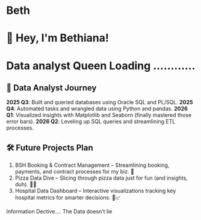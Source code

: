 # Beth
# 👋 Hey, I'm Bethiana!
# Data analyst Queen Loading ............

## 🚀 Data Analyst Journey
**2025 Q3**: Built and queried databases using Oracle SQL and PL/SQL.
**2025 Q4**: Automated tasks and wrangled data using Python and pandas.
**2026 Q1**: Visualized insights with Matplotlib and Seaborn (finally mastered those error bars).
**2026 Q2**: Leveling up SQL queries and streamlining ETL processes.

## 🛠️ Future Projects Plan
1. BSH Booking & Contract Management – Streamlining booking, payments, and contract processes for my biz. 🚀
2. Pizza Data Dive – Slicing through pizza data just for fun (and insights, duh). 🍕😎
3. Hospital Data Dashboard – Interactive visualizations tracking key hospital metrics for smarter decisions. 🏥📈

Information Dective.... The Data doesn’t lie 
